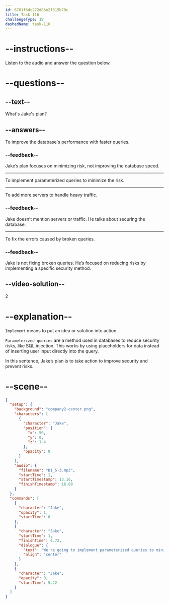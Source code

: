 ```yaml
---
id: 6761f6dc272d86e2f315b79c
title: Task 116
challengeType: 19
dashedName: task-116
---
```

<!-- (audio) Jake: We're going to implement parameterized queries to minimize the risk. -->

# --instructions--

Listen to the audio and answer the question below.

# --questions--

## --text--

What's Jake's plan?

## --answers--

To improve the database's performance with faster queries.

### --feedback--

Jake’s plan focuses on minimizing risk, not improving the database speed.

---

To implement parameterized queries to minimize the risk.

---

To add more servers to handle heavy traffic.

### --feedback--

Jake doesn’t mention servers or traffic. He talks about securing the database.

---

To fix the errors caused by broken queries.

### --feedback--

Jake is not fixing broken queries. He’s focused on reducing risks by implementing a specific security method.

## --video-solution--

2

# --explanation--

`Implement` means to put an idea or solution into action.  

`Parameterized queries` are a method used in databases to reduce security risks, like SQL injection. This works by using placeholders for data instead of inserting user input directly into the query.  

In this sentence, Jake’s plan is to take action to improve security and prevent risks.

# --scene--

```json
{
  "setup": {
    "background": "company2-center.png",
    "characters": [
      {
        "character": "Jake",
        "position": {
          "x": 50,
          "y": 0,
          "z": 1.4
        },
        "opacity": 0
      }
    ],
    "audio": {
      "filename": "B1_5-3.mp3",
      "startTime": 1,
      "startTimestamp": 13.16,
      "finishTimestamp": 16.88
    }
  },
  "commands": [
    {
      "character": "Jake",
      "opacity": 1,
      "startTime": 0
    },
    {
      "character": "Jake",
      "startTime": 1,
      "finishTime": 4.72,
      "dialogue": {
        "text": "We're going to implement parameterized queries to minimize the risk.",
        "align": "center"
      }
    },
    {
      "character": "Jake",
      "opacity": 0,
      "startTime": 5.22
    }
  ]
}
```
